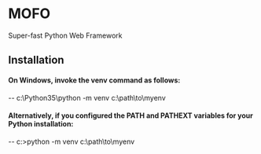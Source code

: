 # MOFO
Super-fast Python Web Framework

  
## Installation
#### On Windows, invoke the venv command as follows:
-- c:\Python35\python -m venv c:\path\to\myenv
#### Alternatively, if you configured the PATH and PATHEXT variables for your Python installation:
-- c:\>python -m venv c:\path\to\myenv
